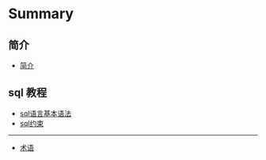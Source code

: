 # Summary

## 简介

* [简介](README.md)

## sql 教程

* [sql语言基本语法](docs/sql/sql语言基本语法.md)
* [sql约束](docs/sql/sql约束.md)

------

* [术语](GLOSSARY.md)
